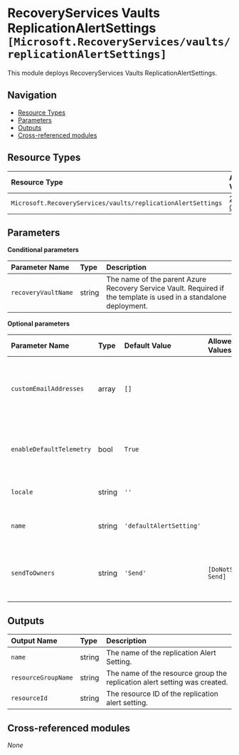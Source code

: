 # RecoveryServices Vaults ReplicationAlertSettings `[Microsoft.RecoveryServices/vaults/replicationAlertSettings]`

This module deploys RecoveryServices Vaults ReplicationAlertSettings.

## Navigation

- [Resource Types](#Resource-Types)
- [Parameters](#Parameters)
- [Outputs](#Outputs)
- [Cross-referenced modules](#Cross-referenced-modules)

## Resource Types

| Resource Type | API Version |
| :-- | :-- |
| `Microsoft.RecoveryServices/vaults/replicationAlertSettings` | [2022-08-01](https://docs.microsoft.com/en-us/azure/templates/Microsoft.RecoveryServices/2022-08-01/vaults/replicationAlertSettings) |

## Parameters

**Conditional parameters**

| Parameter Name | Type | Description |
| :-- | :-- | :-- |
| `recoveryVaultName` | string | The name of the parent Azure Recovery Service Vault. Required if the template is used in a standalone deployment. |

**Optional parameters**

| Parameter Name | Type | Default Value | Allowed Values | Description |
| :-- | :-- | :-- | :-- | :-- |
| `customEmailAddresses` | array | `[]` |  | Comma separated list of custom email address for sending alert emails. |
| `enableDefaultTelemetry` | bool | `True` |  | Enable telemetry via the Customer Usage Attribution ID (GUID). |
| `locale` | string | `''` |  | The locale for the email notification. |
| `name` | string | `'defaultAlertSetting'` |  | The name of the replication Alert Setting. |
| `sendToOwners` | string | `'Send'` | `[DoNotSend, Send]` | The value indicating whether to send email to subscription administrator. |



## Outputs

| Output Name | Type | Description |
| :-- | :-- | :-- |
| `name` | string | The name of the replication Alert Setting. |
| `resourceGroupName` | string | The name of the resource group the replication alert setting was created. |
| `resourceId` | string | The resource ID of the replication alert setting. |

## Cross-referenced modules

_None_
